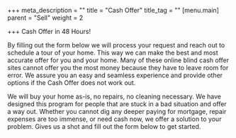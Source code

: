 +++
meta_description = ""
title = "Cash Offer"
title_tag = ""
[menu.main]
parent = "Sell"
weight = 2

+++
Cash Offer in 48 Hours!

By filling out the form below we will process your request and reach out to schedule a tour of your home. This way we can make the best and most accurate offer for you and your home. Many of these online blind cash offer sites cannot offer you the most money because they have to leave room for error. We assure you an easy and seamless experience and provide other options if the Cash Offer does not work out.

We will buy your home as-is, no repairs, no cleaning necessary. We have designed this program for people that are stuck in a bad situation and offer a way out. Whether you cannot dig any deeper paying for mortgage, repair expenses are too immense, or need cash now, we offer a solution to your problem. Gives us a shot and fill out the form below to get started.